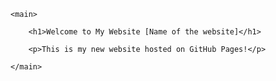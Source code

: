     <main>

        <h1>Welcome to My Website [Name of the website]</h1>  

        <p>This is my new website hosted on GitHub Pages!</p>

    </main>
